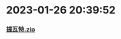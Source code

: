 # 2023-01-26 20:39:52

### [提瓦特.zip](https://raw.githubusercontent.com/Sam5440/Genshin_Impact_Teleport_Files/main/AutoGeneratePoint/Points%28SortByItemKind%29%5Bver3.1-Test%5D%5Bcn-en%5D%5B2022-10-25%5D/TeleportAll%20%5Bv3.1%5D%5B15M-2%5D%5B3M-yoffset%5D%5BCN%5D/%E6%80%AA%E7%89%A9/%E5%85%83%E8%83%BD%E6%9E%84%E8%A3%85%E4%BD%93/%E6%8F%90%E7%93%A6%E7%89%B9.zip)

